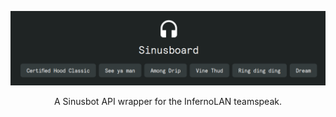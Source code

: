 ![image](https://github.com/jerbob/blog/raw/main/screenshot.png)
<p align="center">A Sinusbot API wrapper for the InfernoLAN teamspeak.</p>

